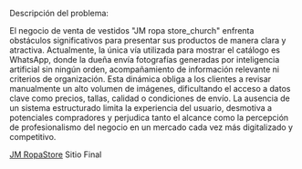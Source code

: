 Descripción del problema:



El negocio de venta de vestidos "JM ropa store_church" enfrenta obstáculos significativos para presentar sus productos de manera clara y atractiva. Actualmente, la única vía utilizada para mostrar el catálogo es WhatsApp, donde la dueña envía fotografías generadas por inteligencia artificial sin ningún orden, acompañamiento de información relevante ni criterios de organización. Esta dinámica obliga a los clientes a revisar manualmente un alto volumen de imágenes, dificultando el acceso a datos clave como precios, tallas, calidad o condiciones de envío. La ausencia de un sistema estructurado limita la experiencia del usuario, desmotiva a potenciales compradores y perjudica tanto el alcance como la percepción de profesionalismo del negocio en un mercado cada vez más digitalizado y competitivo.


[JM RopaStore](https://jmropastore.vercel.app/) Sitio Final
